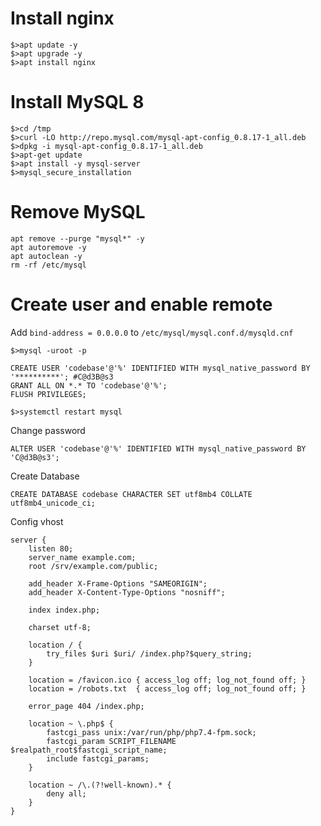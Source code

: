 # Install nginx

```
$>apt update -y
$>apt upgrade -y
$>apt install nginx
```

# Install MySQL 8

```
$>cd /tmp
$>curl -LO http://repo.mysql.com/mysql-apt-config_0.8.17-1_all.deb
$>dpkg -i mysql-apt-config_0.8.17-1_all.deb
$>apt-get update
$>apt install -y mysql-server
$>mysql_secure_installation
```

# Remove MySQL

```
apt remove --purge "mysql*" -y
apt autoremove -y
apt autoclean -y
rm -rf /etc/mysql
```

# Create user and enable remote

Add ```bind-address = 0.0.0.0``` to ```/etc/mysql/mysql.conf.d/mysqld.cnf```

```
$>mysql -uroot -p
```

```
CREATE USER 'codebase'@'%' IDENTIFIED WITH mysql_native_password BY '**********'; #C@d3B@s3
GRANT ALL ON *.* TO 'codebase'@'%';
FLUSH PRIVILEGES;
```

```
$>systemctl restart mysql
```

Change password

```
ALTER USER 'codebase'@'%' IDENTIFIED WITH mysql_native_password BY 'C@d3B@s3';
```

Create Database

```
CREATE DATABASE codebase CHARACTER SET utf8mb4 COLLATE utf8mb4_unicode_ci;
```


Config vhost

```
server {
    listen 80;
    server_name example.com;
    root /srv/example.com/public;

    add_header X-Frame-Options "SAMEORIGIN";
    add_header X-Content-Type-Options "nosniff";

    index index.php;

    charset utf-8;

    location / {
        try_files $uri $uri/ /index.php?$query_string;
    }

    location = /favicon.ico { access_log off; log_not_found off; }
    location = /robots.txt  { access_log off; log_not_found off; }

    error_page 404 /index.php;

    location ~ \.php$ {
        fastcgi_pass unix:/var/run/php/php7.4-fpm.sock;
        fastcgi_param SCRIPT_FILENAME $realpath_root$fastcgi_script_name;
        include fastcgi_params;
    }

    location ~ /\.(?!well-known).* {
        deny all;
    }
}
```
